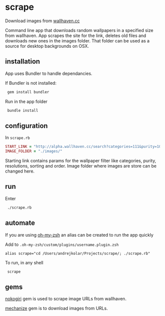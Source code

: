 # scrape
Download images from [wallhaven.cc](http://alpha.wallhaven.cc)

Command line app that downloads random wallpapers in a specified size from wallhaven. App scrapes the site for the link, deletes old files and downloads new ones in the images folder. That folder can be used as a source for desktop backgrounds on OSX.

## installation
App uses Bundler to handle dependancies.

If Bundler is not installed:
```bash
 gem install bundler
```

Run in the app folder
```bash
 bundle install
```

## configuration
In `scrape.rb`
```ruby
START_LINK = "http://alpha.wallhaven.cc/search?categories=111&purity=100&resolutions=2560x1440&sorting=random&order=desc"
IMAGE_FOLDER = "./images/"
```
Starting link contains params for the wallpaper filter like categories, purity, resolutions, sorting and order. Image folder where images are store can be changed here.

## run
Enter
```bash
 ./scrape.rb
```

## automate
If you are using [oh-my-zsh](https://github.com/robbyrussell/oh-my-zsh) an alias can be created to run the app quickly

Add to `.oh-my-zsh/custom/plugins/username.plugin.zsh`
```
alias scrape="cd /Users/andrejkolar/Projects/scrape/; ./scrape.rb"
```

To run, in any shell
```bash
 scrape
```

## gems
[nokogiri](https://github.com/skorks/escort) gem is used to scrape image URLs from wallhaven.

[mechanize](https://github.com/JEG2/highline) gem is to download images from URLs.
